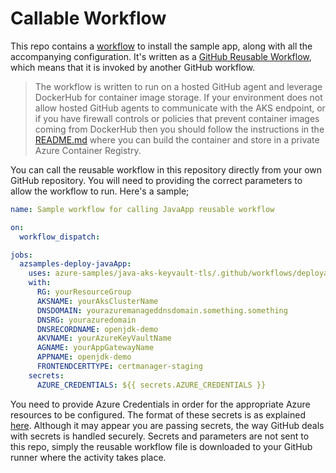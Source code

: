 # Callable Workflow

This repo contains a [workflow](.github\workflows\deployapp.yml) to install the sample app, along with all the accompanying configuration.
It's written as a [GitHub Reusable Workflow](https://docs.github.com/en/actions/using-workflows/reusing-workflows), which means that it is invoked by another GitHub workflow.

> The workflow is written to run on a hosted GitHub agent and leverage DockerHub for container image storage. If your environment does not allow hosted GitHub agents to communicate with the AKS endpoint, or if you have firewall controls or policies that prevent container images coming from DockerHub then you should follow the instructions in the [README.md](readme.md) where you can build the container and store in a private Azure Container Registry.

You can call the reusable workflow in this repository directly from your own GitHub repository.
You will need to providing the correct parameters to allow the workflow to run. Here's a sample;

```yaml
name: Sample workflow for calling JavaApp reusable workflow

on:
  workflow_dispatch:

jobs:
  azsamples-deploy-javaApp:
    uses: azure-samples/java-aks-keyvault-tls/.github/workflows/deployapp.yml@1.0-preview
    with:
      RG: yourResourceGroup
      AKSNAME: yourAksClusterName
      DNSDOMAIN: yourazuremanageddnsdomain.something.something
      DNSRG: yourazuredomain
      DNSRECORDNAME: openjdk-demo
      AKVNAME: yourAzureKeyVaultName
      AGNAME: yourAppGatewayName
      APPNAME: openjdk-demo
      FRONTENDCERTTYPE: certmanager-staging
    secrets:
      AZURE_CREDENTIALS: ${{ secrets.AZURE_CREDENTIALS }}
```

You need to provide Azure Credentials in order for the appropriate Azure resources to be configured. The format of these secrets is as explained [here](https://github.com/Azure/login#configure-a-service-principal-with-a-secret).
Although it may appear you are passing secrets, the way GitHub deals with secrets is handled securely. Secrets and parameters are not sent to this repo, simply the reusable workflow file is downloaded to your GitHub runner where the activity takes place.
